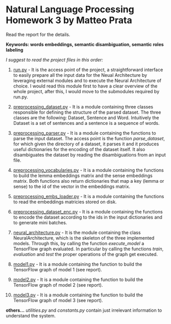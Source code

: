 # Natural Language Processing Homework 3 by Matteo Prata

Read the report for the details.

**Keywords: words embeddings, semantic disambiguation, semantic roles labeling**

_I suggest to read the project files in this order:_

1. [run.py](https://github.com/matteoprata/m-natural-language-processing-hw3/blob/master/src/run.py) - It is the access point of the project, a straightforward interface to easily prepare all the input data for the Neual Architecture by leveraging external modules and to execute the Neural Architecture of choice. I would read this module first to have a clear overview of the whole project, after this, I would move to the submodules required by run.py.

2. [preprocessing_dataset.py](https://github.com/matteoprata/m-natural-language-processing-hw3/blob/master/src/preprocessing_dataset.py) - It is a module containing three classes responsible for defining the structure of the parsed dataset. The three classes are the following: Dataset, Sentence and Word. Intuitively the Dataset is a set of sentences and a sentence is a sequence of words.

3. [preprocessing_parser.py](https://github.com/matteoprata/m-natural-language-processing-hw3/blob/master/src/preprocessing_parser.py) - It is a module containing the functions to parse the input dataset. The access point is the function *parse_dataset*, for which given the directory of a dataset, it parses it and it produces useful dictionaries for the encoding of the dataset itself. It also disambiguates the dataset by reading the disambiguations from an input file.

4. [preprocessing_vocabularies.py](https://github.com/matteoprata/m-natural-language-processing-hw3/blob/master/src/preprocessing_vocabularies.py) - It is a module containing the functions to build the lemma embeddings matrix and the sense embeddings matrix. Both functions also return dictionaries that map a key (lemma or sense) to the id of the vector in the embeddings matrix.

5. [preprocessing_embs_loader.py](https://github.com/matteoprata/m-natural-language-processing-hw3/blob/master/src/preprocessing_embs_loader.py) - It is a module containing the functions to read the embeddings matricies stored on disk. 

6. [preprocessing_dataset_enc.py](https://github.com/matteoprata/m-natural-language-processing-hw3/blob/master/src/preprocessing_dataset_enc.py) - It is a module containing the functions to encode the dataset according to the ids in the input dictionaries and to generate mini batches.

7. [neural_architecture.py](https://github.com/matteoprata/m-natural-language-processing-hw3/blob/master/src/neural_architecture.py) - It is the module containing the class NeuralArchitecture, which is the skeleton of the three implemented models. Through this, by calling the function *execute_model* a TensorFlow graph evaluated. In particular by calling the functions *train*, *evaluation* and *test* the proper operations of the graph get executed.

8. [model1.py](https://github.com/matteoprata/m-natural-language-processing-hw3/blob/master/src/model1.py) - It is a module containing the function to build the TensorFlow graph of model 1 (see report).


9. [model2.py](https://github.com/matteoprata/m-natural-language-processing-hw3/blob/master/src/model2.py) - It is a module containing the function to build the TensorFlow graph of model 2 (see report).

10. [model3.py](https://github.com/matteoprata/m-natural-language-processing-hw3/blob/master/src/model3.py) - It is a module containing the function to build the TensorFlow graph of model 3 (see report).

**others...** 
*utilities.py* and *constants.py* contain just irrelevant information to understand the system.


